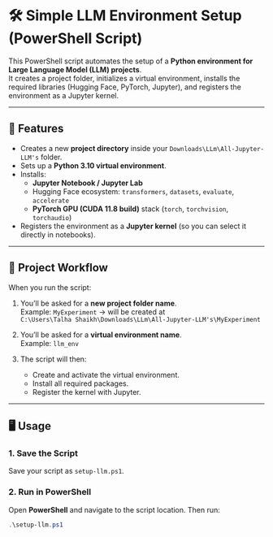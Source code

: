 # 🛠️ Simple LLM Environment Setup (PowerShell Script)

This PowerShell script automates the setup of a **Python environment for Large Language Model (LLM) projects**.  
It creates a project folder, initializes a virtual environment, installs the required libraries (Hugging Face, PyTorch, Jupyter), and registers the environment as a Jupyter kernel.  

---

## 🚀 Features
- Creates a new **project directory** inside your `Downloads\LLm\All-Jupyter-LLM's` folder.
- Sets up a **Python 3.10 virtual environment**.
- Installs:
  - **Jupyter Notebook / Jupyter Lab**  
  - Hugging Face ecosystem: `transformers`, `datasets`, `evaluate`, `accelerate`
  - **PyTorch GPU (CUDA 11.8 build)** stack (`torch`, `torchvision`, `torchaudio`)
- Registers the environment as a **Jupyter kernel** (so you can select it directly in notebooks).

---

## 📂 Project Workflow
When you run the script:
1. You’ll be asked for a **new project folder name**.  
   Example: `MyExperiment` → will be created at  
   `C:\Users\Talha Shaikh\Downloads\LLm\All-Jupyter-LLM's\MyExperiment`

2. You’ll be asked for a **virtual environment name**.  
   Example: `llm_env`

3. The script will then:
   - Create and activate the virtual environment.
   - Install all required packages.
   - Register the kernel with Jupyter.

---

## 🖥️ Usage

### 1. Save the Script
Save your script as `setup-llm.ps1`.

### 2. Run in PowerShell
Open **PowerShell** and navigate to the script location. Then run:

```powershell
.\setup-llm.ps1
